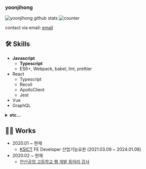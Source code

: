 ### yoonjihong


![yoonjihong github stats](https://github-readme-stats.vercel.app/api?username=yoonjihong&count_private=true&show_icons=true&theme=monokai)
![counter](https://komarev.com/ghpvc/?username=yoonjihong)

contact via email: [email](mailto:wmsttks@gmail.com)

## 🛠 Skills
- **Javascript**
  - **Typescript**
  - ES6+, Webpack, babel, lint, prettier
- React
  - Typescript
  - Recoil
  - ApolloClient
  - Jest
- Vue
- GraphQL
<details><summary><b>etc...</b></summary>
<ul>
  <li>
    CSS
    <ul>
      <li>scss, sass</li>
      <li>Styled-component, material-ui, AntD</li>
    </ul>
  </li>
  <li>
    PHP
  </li>
  <li>
    Mysql
  </li>
  <li>
    Flutter
  </li>
</ul>
</details>

## 👨‍💻 Works

- 2020.01 ~ 현재
  - <a href="http://ksict.com/">KSICT</a> FE Developer 산업기능요원 (2021.03.09 ~ 2024.01.08)
- 2020.02 ~ 현재 
  - <a href="https://jiiiihong.tistory.com/" target="_blank">안산공업 고등학교 웹 개발 동아리 강사</a>

<!-- ## ⭐️ Interest

- **Main**: React, Typescript
- **Side**: UI/UX, Flutter -->
<!-- - **Humanly**: Netflix(always watching "Friends"), Action movie, cityPop -->
